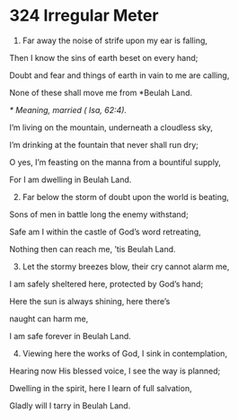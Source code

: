 # 324 Irregular Meter

1.  Far away the noise of strife upon my ear is falling,

Then I know the sins of earth beset on every hand;

Doubt and fear and things of earth in vain to me are calling,

None of these shall move me from \*Beulah Land.

*\* Meaning, married ( Isa, 62:4).*

I’m living on the mountain, underneath a cloudless sky,

I’m drinking at the fountain that never shall run dry;

O yes, I’m feasting on the manna from a bountiful supply,

For I am dwelling in Beulah Land.

2.  Far below the storm of doubt upon the world is beating,

Sons of men in battle long the enemy withstand;

Safe am I within the castle of God’s word retreating,

Nothing then can reach me, ’tis Beulah Land.

3.  Let the stormy breezes blow, their cry cannot alarm me,

I am safely sheltered here, protected by God’s hand;

Here the sun is always shining, here there’s

naught can harm me,

I am safe forever in Beulah Land.

4.  Viewing here the works of God, I sink in contemplation,

Hearing now His blessed voice, I see the way is planned;

Dwelling in the spirit, here I learn of full salvation,

Gladly will I tarry in Beulah Land.

